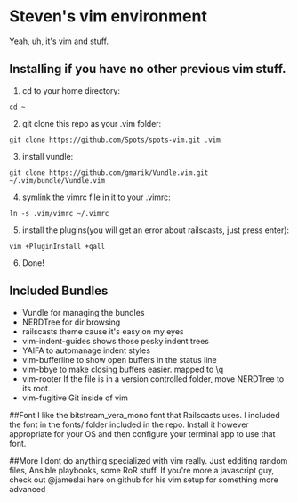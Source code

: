 # Steven's vim environment

Yeah, uh, it's vim and stuff.

## Installing if you have no other previous vim stuff.
1. cd to your home directory:

 ````cd ~````


2. git clone this repo as your .vim folder:

 ````git clone https://github.com/Spots/spots-vim.git .vim```` 

3. install vundle:

 ````git clone https://github.com/gmarik/Vundle.vim.git ~/.vim/bundle/Vundle.vim```` 

4. symlink the vimrc file in it to your .vimrc:

 ````ln -s .vim/vimrc ~/.vimrc````

5. install the plugins(you will get an error about railscasts, just press enter):

 ````vim +PluginInstall +qall````

6. Done!

## Included Bundles

* Vundle for managing the bundles
* NERDTree for dir browsing
* railscasts theme cause it's easy on my eyes
* vim-indent-guides shows those pesky indent trees
* YAIFA to automanage indent styles
* vim-bufferline to show open buffers in the status line
* vim-bbye to make closing buffers easier. mapped to \q
* vim-rooter If the file is in a version controlled folder, move NERDTree to its root.
* vim-fugitive Git inside of vim

##Font
I like the bitstream_vera_mono font that Railscasts uses. I included the font in the fonts/ folder included in the repo. Install it however appropriate for your OS and then configure your terminal app to use that font. 

##More
I dont do anything specialized with vim really. Just edditing random files, Ansible playbooks, some RoR stuff. If you're more a javascript guy, check out @jameslai here on github for his vim setup for something more advanced
